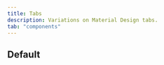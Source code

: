```yaml
---
title: Tabs
description: Variations on Material Design tabs.
tab: "components"
---
```


## Default

<code-preview group="default" outline></code-preview>
